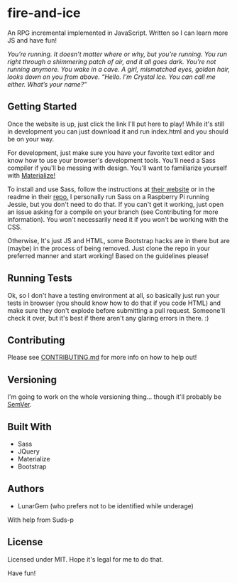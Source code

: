# fire-and-ice
An RPG incremental implemented in JavaScript. Written so I can learn more JS and have fun!

*You’re running. It doesn’t matter where or why, but you’re running. You run right through a shimmering patch of air, and it all goes dark. You’re not running anymore. You wake in a cave. A girl, mismatched eyes, golden hair, looks down on you from above. “Hello. I’m Crystal Ice. You can call me either. What’s your name?”*


## Getting Started

Once the website is up, just click the link I'll put here to play! While it's still in development you can just download it and run index.html and you should be on your way.

For development, just make sure you have your favorite text editor and know how to use your browser's development tools. You'll need a Sass compiler if you'll be messing with design. You'll want to familiarize yourself with [Materialize!](http://materializecss.com)


To install and use Sass, follow the instructions at [their website](http://sass-lang.com/) or in the readme in their [repo.](https://github.com/sass/sass) I personally run Sass on a Raspberry Pi running Jessie, but you don't need to do that. If you can't get it working, just open an issue asking for a compile on your branch (see Contributing for more information). You won't necessarily need it if you won't be working with the CSS.

Otherwise, It's just JS and HTML, some Bootstrap hacks are in there but are (maybe) in the process of being removed. Just clone the repo in your preferred manner and start working! Based on the guidelines please!

## Running Tests

Ok, so I don't have a testing environment at all, so basically just run your tests in browser (you should know how to do that if you code HTML) and make sure they don't explode before submitting a pull request. Someone'll check it over, but it's best if there aren't any glaring errors in there. :)

## Contributing

Please see [CONTRIBUTING.md](https://github.com/LunarGem/fire-and-ice/blob/master/CONTRIBUTING.md) for more info on how to help out!

## Versioning

I'm going to work on the whole versioning thing... though it'll probably be [SemVer](http://semver.org).

## Built With
* Sass
* JQuery
* Materialize
* Bootstrap

## Authors
* LunarGem (who prefers not to be identified while underage)

With help from Suds-p

## License

Licensed under MIT. Hope it's legal for me to do that.

Have fun!
